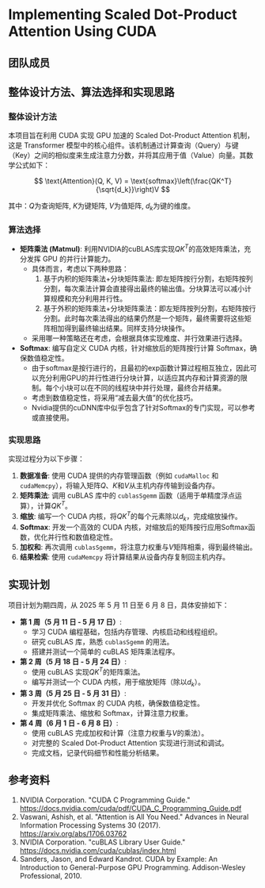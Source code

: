 # Implementing Scaled Dot-Product Attention Using CUDA

## 团队成员


## 整体设计方法、算法选择和实现思路

### 整体设计方法
本项目旨在利用 CUDA 实现 GPU 加速的 Scaled Dot-Product Attention 机制，这是 Transformer 模型中的核心组件。该机制通过计算查询（Query）与键（Key）之间的相似度来生成注意力分数，并将其应用于值（Value）向量。其数学公式如下：

$$
\text{Attention}(Q, K, V) = \text{softmax}\left(\frac{QK^T}{\sqrt{d_k}}\right)V
$$

其中：$Q$为查询矩阵, $K$为键矩阵, $V$为值矩阵, $d_k$为键的维度。

### 算法选择
- **矩阵乘法 (Matmul)**: 利用NVIDIA的cuBLAS库实现$QK^T$的高效矩阵乘法，充分发挥 GPU 的并行计算能力。
  - 具体而言，考虑以下两种思路：
    1. 基于内积的矩阵乘法+分块矩阵乘法: 即左矩阵按行分割，右矩阵按列分割，每次乘法计算会直接得出最终的输出值。分块算法可以减小计算规模和充分利用并行性。
    2. 基于外积的矩阵乘法+分块矩阵乘法：即左矩阵按列分割，右矩阵按行分割。此时每次乘法得出的结果仍然是一个矩阵，最终需要将这些矩阵相加得到最终输出结果。同样支持分块操作。
  - 采用哪一种策略还在考虑，会根据具体实现难度、并行效果进行选择。
- **Softmax**: 编写自定义 CUDA 内核，针对缩放后的矩阵按行计算 Softmax，确保数值稳定性。
  - 由于softmax是按行进行的，且最初的exp函数计算过程相互独立，因此可以充分利用GPU的并行性进行分块计算，以适应其内存和计算资源的限制。每个小块可以在不同的线程块中并行处理，最终合并结果。
  - 考虑到数值稳定性，将采用“减去最大值”的优化技巧。
  - Nvidia提供的cuDNN库中似乎包含了针对Softmax的专门实现，可以参考或直接使用。

### 实现思路
实现过程分为以下步骤：
1. **数据准备**: 使用 CUDA 提供的内存管理函数（例如 `cudaMalloc` 和 `cudaMemcpy`），将输入矩阵$Q$、$K$和$V$从主机内存传输到设备内存。
2. **矩阵乘法**: 调用 cuBLAS 库中的 `cublasSgemm` 函数（适用于单精度浮点运算），计算$QK^T$。
3. **缩放**: 编写一个 CUDA 内核，将$QK^T$的每个元素除以$d_k$，完成缩放操作。
1. **Softmax**: 开发一个高效的 CUDA 内核，对缩放后的矩阵按行应用Softmax函数，优化并行性和数值稳定性。
2. **加权和**: 再次调用 `cublasSgemm`，将注意力权重与$V$矩阵相乘，得到最终输出。
1. **结果检索**: 使用 `cudaMemcpy` 将计算结果从设备内存复制回主机内存。

## 实现计划
项目计划为期四周，从 2025 年 5 月 11 日至 6 月 8 日，具体安排如下：
- **第 1 周（5 月 11 日 - 5 月 17 日）**:
  - 学习 CUDA 编程基础，包括内存管理、内核启动和线程组织。
  - 研究 cuBLAS 库，熟悉 `cublasSgemm` 的用法。
  - 搭建并测试一个简单的 cuBLAS 矩阵乘法程序。
- **第 2 周（5 月 18 日 - 5 月 24 日）**:
  - 使用 cuBLAS 实现$QK^T$的矩阵乘法。 
  - 编写并测试一个 CUDA 内核，用于缩放矩阵（除以$d_k$）。
- **第 3 周（5 月 25 日 - 5 月 31 日）**:
  - 开发并优化 Softmax 的 CUDA 内核，确保数值稳定性。
  - 集成矩阵乘法、缩放和 Softmax，计算注意力权重。
- **第 4 周（6 月 1 日 - 6 月 8 日）**:
  - 使用 cuBLAS 完成加权和计算（注意力权重与$V$的乘法）。
  - 对完整的 Scaled Dot-Product Attention 实现进行测试和调试。
  - 完成文档，记录代码细节和性能分析结果。

## 参考资料
1. NVIDIA Corporation. "CUDA C Programming Guide." https://docs.nvidia.com/cuda/pdf/CUDA_C_Programming_Guide.pdf
2. Vaswani, Ashish, et al. "Attention is All You Need." Advances in Neural Information Processing Systems 30 (2017). https://arxiv.org/abs/1706.03762
3. NVIDIA Corporation. "cuBLAS Library User Guide." https://docs.nvidia.com/cuda/cublas/index.html
4. Sanders, Jason, and Edward Kandrot. CUDA by Example: An Introduction to General-Purpose GPU Programming. Addison-Wesley Professional, 2010.